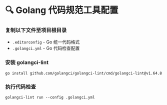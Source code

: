 # 🔍 Golang 代码规范工具配置

### 复制以下文件至项目根目录
- `.editorconfig` - Go 统一代码格式
- `.golangci.yml` - Go 代码检查配置

### 安装 golangci-lint
```shell
go install github.com/golangci/golangci-lint/cmd/golangci-lint@v1.64.8
```

### 执行代码检查
```shell
golangci-lint run --config .golangci.yml
```
